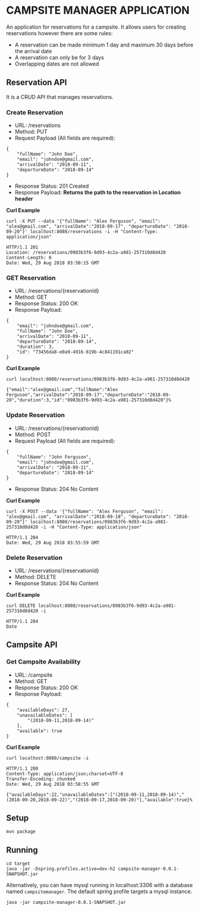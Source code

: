 # CAMPSITE MANAGER APPLICATION
An application for reservations for a campsite. It allows users for creating reservations however there are some rules:
* A reservation can be made minimum 1 day and maximum 30 days before the arrival date
* A reservation can only be for 3 days
* Overlapping dates are not allowed

## Reservation API
It is a CRUD API that manages reservations.

### Create Reservation
* URL: /reservations
* Method: PUT
* Request Payload (All fields are required):
```
{
	"fullName": "John Doe",
	"email": "johndoe@gmail.com",
	"arrivalDate": "2018-09-11",
	"departureDate": "2018-09-14"
}
```
* Response Status: 201 Created
* Response Payload: **Returns the path to the reservation in Location header**

**Curl Example**
```
curl -X PUT --data '{"fullName": "Alex Ferguson", "email": "alex@gmail.com", "arrivalDate":"2018-09-17", "departureDate": "2018-09-20"}' localhost:8080/reservations -i -H "Content-Type: application/json"
```
```
HTTP/1.1 201
Location: /reservations/0983b3f6-9d93-4c2a-a981-257310d8d420
Content-Length: 0
Date: Wed, 29 Aug 2018 03:50:15 GMT
```

### GET Reservation
* URL: /reservations/{reservationId}
* Method: GET
* Response Status: 200 OK
* Response Payload:
```
{
    "email": "johndoe@gmail.com",
    "fullName": "John Doe",
    "arrivalDate": "2018-09-11",
    "departureDate": "2018-09-14",
    "duration": 3,
    "id": "73456da8-e0a9-4916-819b-4c841191ca02"
}
```

**Curl Example**
```
curl localhost:8080/reservations/0983b3f6-9d93-4c2a-a981-257310d8d420
```
```
{"email":"alex@gmail.com","fullName":"Alex Ferguson","arrivalDate":"2018-09-17","departureDate":"2018-09-20","duration":3,"id":"0983b3f6-9d93-4c2a-a981-257310d8d420"}%
```

### Update Reservation
* URL: /reservations/{reservationId}
* Method: POST
* Request Payload (All fields are required):
```
{
	"fullName": "John Ferguson",
	"email": "johndoe@gmail.com",
	"arrivalDate": "2018-09-11",
	"departureDate": "2018-09-14"
}
```
* Response Status: 204 No Content

**Curl Example**
```
curl -X POST --data '{"fullName": "Alex Ferguson", "email": "alex@gmail.com", "arrivalDate":"2018-09-18", "departureDate": "2018-09-20"}' localhost:8080/reservations/0983b3f6-9d93-4c2a-a981-257310d8d420 -i -H "Content-Type: application/json"

```
```
HTTP/1.1 204
Date: Wed, 29 Aug 2018 03:55:59 GMT
```

### Delete Reservation
* URL: /reservations/{reservationId}
* Method: DELETE
* Response Status: 204 No Content

**Curl Example**
```
curl DELETE localhost:8080/reservations/0983b3f6-9d93-4c2a-a981-257310d8d420 -i

```
```
HTTP/1.1 204
Date
```

## Campsite API

### Get Campsite Availability
* URL: /campsite
* Method: GET
* Response Status: 200 OK
* Response Payload:
```
{
    "availableDays": 27,
    "unavailableDates": [
        "(2018-09-11,2018-09-14)"
    ],
    "available": true
}
```

**Curl Example**
```
curl localhost:8080/campsite -i
```
```
HTTP/1.1 200
Content-Type: application/json;charset=UTF-8
Transfer-Encoding: chunked
Date: Wed, 29 Aug 2018 03:58:55 GMT

{"availableDays":22,"unavailableDates":["(2018-09-11,2018-09-14)","(2018-09-20,2018-09-22)","(2018-09-17,2018-09-20)"],"available":true}%
```

## Setup
```
mvn package
```

## Running
```
cd target
java -jar -Dspring.profiles.active=dev-h2 campsite-manager-0.0.1-SNAPSHOT.jar
```

Alternatively, you can have mysql running in localhost:3306 with a database named `campsitemanager`. The default spring profile targets a mysql instance.
```
java -jar campsite-manager-0.0.1-SNAPSHOT.jar
```

